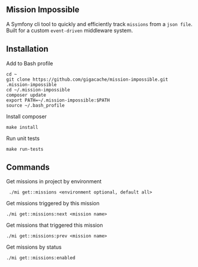 
## Mission Impossible

A Symfony cli tool to quickly and efficiently track `missions` from a `json file`. Built for a custom `event-driven` middleware system.

## Installation

Add to Bash profile
```
cd ~
git clone https://github.com/gigacache/mission-impossible.git .mission-impossible
cd ~/.mission-impossible
composer update
export PATH=~/.mission-impossible:$PATH
source ~/.bash_profile
```

Install composer
```
make install
```

Run unit tests
```
make run-tests
```

## Commands

Get missions in project by environment
```
 ./mi get::missions <environment optional, default all> 
```
Get missions triggered by this mission
```
./mi get::missions:next <mission name>
```
Get missions that triggered this mission
```
./mi get::missions:prev <mission name>
```
Get missions by status
```
./mi get::missions:enabled 
```
